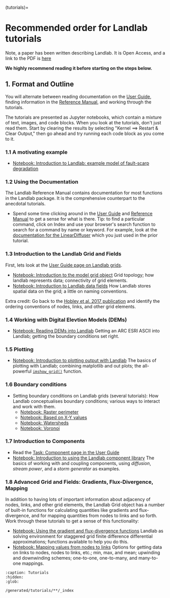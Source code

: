 (tutorials)=

# Recommended order for Landlab tutorials

Note, a paper has been written describing Landlab. It is Open Access, and a link to the PDF is [here](https://www.earth-surf-dynam.net/5/21/2017/esurf-5-21-2017.pdf)

**We highly recommend reading it before starting on the steps below.**

##  1. Format and Outline
You will alternate between reading documentation on the [User Guide](https://landlab.readthedocs.io/en/latest/user_guide/index.html), finding information in the [Reference Manual](https://landlab.readthedocs.io/en/latest/reference/index.html), and working through the tutorials.

The tutorials are presented as Jupyter notebooks, which contain a mixture of text, images, and code blocks. When you look at the tutorials, don't just read them. Start by clearing the results by selecting "Kernel ==> Restart & Clear Output," then go ahead and try running each code block as you come to it.

### 1.1 A motivating example

- [Notebook: Introduction to Landlab: example model of fault-scarp degradation](fault_scarp/landlab-fault-scarp.ipynb)

### 1.2 Using the Documentation

The Landlab Reference Manual contains documentation for most functions in the Landlab package. It is the comprehensive counterpart to the anecdotal tutorials.

- Spend some time clicking around in the [User Guide](https://landlab.readthedocs.io/en/latest/user_guide/index.html) and [Reference Manual](https://landlab.readthedocs.io/en/latest/reference/index.html) to get a sense for what is there. Tip: to find a particular command, click on Index and use your browser's search function to search for a command by name or keyword. For example, look at the [documentation for the LinearDiffuser](https://landlab.readthedocs.io/en/latest/reference/components/diffusion.html) which you just used in the prior tutorial.

### 1.3 Introduction to the Landlab Grid and Fields

First, lets look at the [User Guide page on Landlab grids](https://landlab.readthedocs.io/en/latest/user_guide/grid.html).

- [Notebook: Introduction to the model grid object](grids/grid_object_demo.ipynb) Grid topology; how landlab represents data; connectivity of grid elements.
- [Notebook: Introduction to Landlab data fields](fields/working_with_fields.ipynb) How Landlab stores spatial data on the grid; a little on naming conventions.

Extra credit: Go back to the [Hobley et al. 2017 publication](https://www.earth-surf-dynam.net/5/21/2017/esurf-5-21-2017.html) and identify the ordering conventions of nodes, links, and other grid elements.

### 1.4 Working with Digital Elevtion Models (DEMs)

- [Notebook: Reading DEMs into Landlab](reading_dem_into_landlab/reading_dem_into_landlab.ipynb) Getting an ARC ESRI ASCII into Landlab; getting the boundary conditions set right.

### 1.5 Plotting

- [Notebook: Introduction to plotting output with Landlab](plotting/landlab-plotting.ipynb) The basics of plotting with Landlab; combining matplotlib and out plots; the all-powerful [``imshow_grid()``](https://landlab.readthedocs.io/en/latest/reference/plot/index.html#landlab.plot.imshow_grid) function.

### 1.6 Boundary conditions

- Setting boundary conditions on Landlab grids (several tutorials): How Landlab conceptualises boundary conditions; various ways to interact and work with them.
  - [Notebook: Raster perimeter](boundary_conditions/set_BCs_on_raster_perimeter.ipynb)
  - [Notebook: Based on X-Y values](boundary_conditions/set_BCs_from_xy.ipynb)
  - [Notebook: Watersheds](boundary_conditions/set_watershed_BCs_raster.ipynb)
  - [Notebook: Voronoi](boundary_conditions/set_BCs_on_voronoi.ipynb)

### 1.7 Introduction to Components

- Read the [Task: Component page in the User Guide](https://landlab.readthedocs.io/en/latest/user_guide/components.html)
- [Notebook: Introduction to using the Landlab component library](component_tutorial/component_tutorial.ipynb) The basics of working with and coupling components, using *diffusion*, *stream power*, and a *storm generator* as examples.

### 1.8 Advanced Grid and Fields: Gradients, Flux-Divergence, Mapping

In addition to having lots of important information about adjacency of nodes, links, and other grid elements, the Landlab Grid object has a number of built-in functions for calculating quantities like gradients and flux-divergence, and for mapping quantities from nodes to links and so forth. Work through these tutorials to get a sense of this functionality:

- [Notebook: Using the gradient and flux-divergence functions](gradient_and_divergence/gradient_and_divergence.ipynb) Landlab as solving environment for staggered grid finite difference differential approximations; functions available to help you do this.
- [Notebook: Mapping values from nodes to links](mappers/mappers.ipynb) Options for getting data on links to nodes, nodes to links, etc.; min, max, and mean; upwinding and downwinding schemes; one-to-one, one-to-many, and many-to-one mappings.


```{toctree}
:caption: Tutorials
:hidden:
:glob:

/generated/tutorials/**/_index
```
